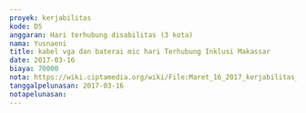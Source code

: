 ```yaml
---
proyek: kerjabilitas
kode: D5
anggaran: Hari terhubung disabilitas (3 kota)
nama: Yusnaeni
title: kabel vga dan baterai mic hari Terhubung Inklusi Makassar
date: 2017-03-16
biaya: 70000
nota: https://wiki.ciptamedia.org/wiki/File:Maret_16_2017_kerjabilitas_D5_beli_kabel%26batre_neni.jpg
tanggalpelunasan: 2017-03-16
notapelunasan:
---
```


